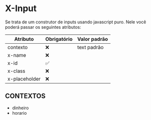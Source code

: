 # X-Input
Se trata de um construtor de inputs usando javascript puro. Nele você poderá passar os seguintes atributos:

| Atributo      | Obrigatório | Valor padrão |
|---------------|-------------|--------------|
| contexto      | ❌           | text padrão  |
| x-name        | ❌           |              |
| x-id          | ✅           |              |
| x-class       | ❌           |              |
| x-placeholder | ❌           |              |

## CONTEXTOS
- dinheiro
- horario
